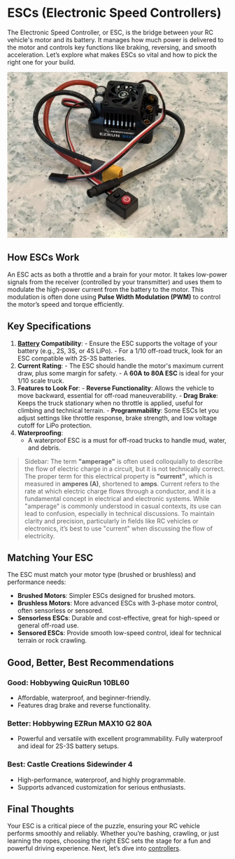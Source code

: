 # ESCs (Electronic Speed Controllers)

The Electronic Speed Controller, or ESC, is the bridge between your RC vehicle's motor and its battery. It manages how much power is delivered to the motor and controls key functions like braking, reversing, and smooth acceleration. Let’s explore what makes ESCs so vital and how to pick the right one for your build.

![ESC](./images/esc.webp "An electronic speed controller for an RC truck")

## How ESCs Work

An ESC acts as both a throttle and a brain for your motor. It takes low-power signals from the receiver (controlled by your transmitter) and uses them to modulate the high-power current from the battery to the motor. This modulation is often done using **Pulse Width Modulation (PWM)** to control the motor’s speed and torque efficiently.

## Key Specifications

1. **[Battery](./batteries.md) Compatibility**:
       - Ensure the ESC supports the voltage of your battery (e.g., 2S, 3S, or 4S LiPo).
       - For a 1/10 off-road truck, look for an ESC compatible with 2S-3S batteries.
2. **Current Rating**:
       - The ESC should handle the motor's maximum current draw, plus some margin for safety.
       - A **60A to 80A ESC** is ideal for your 1/10 scale truck.
3. **Features to Look For**:
       - **Reverse Functionality**: Allows the vehicle to move backward, essential for off-road maneuverability.
       - **Drag Brake**: Keeps the truck stationary when no throttle is applied, useful for climbing and technical terrain.
       - **Programmability**: Some ESCs let you adjust settings like throttle response, brake strength, and low voltage cutoff for LiPo protection.
4. **Waterproofing**:
      - A waterproof ESC is a must for off-road trucks to handle mud, water, and debris.

> Sidebar: The term **"amperage"** is often used colloquially to describe the flow of electric charge in a circuit, but it is not technically correct. The proper term for this electrical property is **"current"**, which is measured in **amperes (A)**, shortened to **amps**. Current refers to the rate at which electric charge flows through a conductor, and it is a fundamental concept in electrical and electronic systems. While "amperage" is commonly understood in casual contexts, its use can lead to confusion, especially in technical discussions. To maintain clarity and precision, particularly in fields like RC vehicles or electronics, it’s best to use "current" when discussing the flow of electricity.

## Matching Your ESC

The ESC must match your motor type (brushed or brushless) and performance needs:

- **Brushed Motors**: Simpler ESCs designed for brushed motors.
- **Brushless Motors**: More advanced ESCs with 3-phase motor control, often sensorless or sensored.
- **Sensorless ESCs**: Durable and cost-effective, great for high-speed or general off-road use.
- **Sensored ESCs**: Provide smooth low-speed control, ideal for technical terrain or rock crawling.

## Good, Better, Best Recommendations

### **Good**: **Hobbywing QuicRun 10BL60**

- Affordable, waterproof, and beginner-friendly.
- Features drag brake and reverse functionality.

### **Better**: **Hobbywing EZRun MAX10 G2 80A**

- Powerful and versatile with excellent programmability.
Fully waterproof and ideal for 2S-3S battery setups.

### **Best**: **Castle Creations Sidewinder 4**

- High-performance, waterproof, and highly programmable.
- Supports advanced customization for serious enthusiasts.

## Final Thoughts

Your ESC is a critical piece of the puzzle, ensuring your RC vehicle performs smoothly and reliably. Whether you’re bashing, crawling, or just learning the ropes, choosing the right ESC sets the stage for a fun and powerful driving experience. Next, let’s dive into [controllers](./controllers.md).
